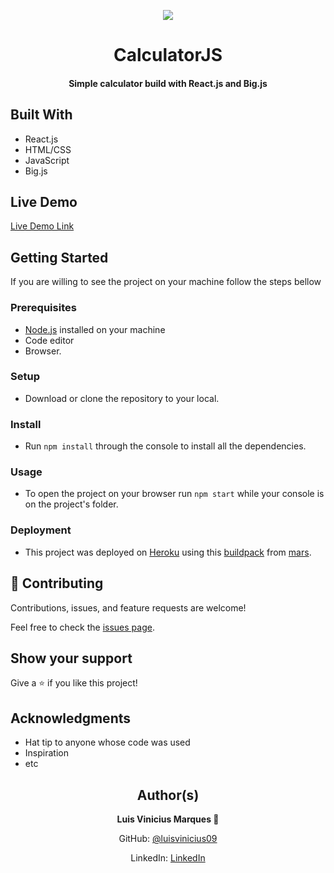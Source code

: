 <p align="center">
  <img src="https://img.shields.io/badge/Microverse-blueviolet">
</p>
  
<h1 align="center">
  CalculatorJS
</h1>

<h4 align="center">
  Simple calculator build with React.js and Big.js
</h4>

## Built With

- React.js
- HTML/CSS
- JavaScript
- Big.js

## Live Demo

[Live Demo Link](https://calcreact223.herokuapp.com)


## Getting Started

If you are willing to see the project on your machine follow the steps bellow

### Prerequisites

- [Node.js](https://nodejs.org/en/) installed on your machine
- Code editor
- Browser.

### Setup

- Download or clone the repository to your local.

### Install

- Run `npm install` through the console to install all the dependencies.

### Usage

- To open the project on your browser run `npm start` while your console is on the project's folder.

### Deployment

- This project was deployed on [Heroku](https://herokuapp.com) using this [buildpack](https://github.com/mars/create-react-app-buildpack) from [mars](https://github.com/mars).


## 🤝 Contributing

Contributions, issues, and feature requests are welcome!

Feel free to check the [issues page](https://github.com/luisvinicius09/calculatorReact/issues).

## Show your support

Give a ⭐️ if you like this project!

## Acknowledgments

- Hat tip to anyone whose code was used
- Inspiration
- etc

<h2 align="center">
  Author(s)  
</h2>

<p align="center">
  <strong>Luis Vinicius Marques 👤</strong>  
</p>

<p align="center">
  GitHub: <a href="https://github.com/luisvinicius09">@luisvinicius09</a>
</p>
<p align="center">
  LinkedIn: <a href="https://linkedin.com/linkedinhandle">LinkedIn</a>
</p>
